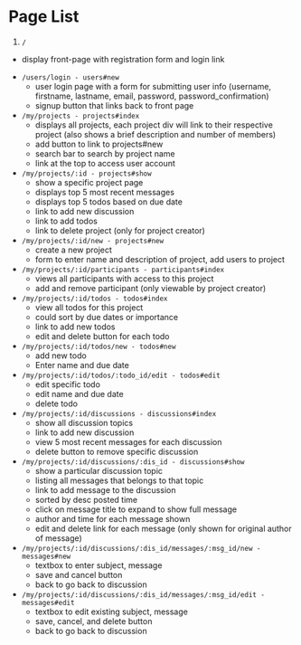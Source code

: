 Page List
=========

1. `/`
  * display front-page with registration form and login link 
- `/users/login - users#new`
  * user login page with a form for submitting user info (username, firstname, lastname, email, password, password_confirmation)
  * signup button that links back to front page
- `/my/projects - projects#index`
  * displays all projects, each project div will link to their respective project (also shows a brief description and number of members)
  * add button to link to projects#new
  * search bar to search by project name
  * link at the top to access user account
- `/my/projects/:id - projects#show`
  * show a specific project page
  * displays top 5 most recent messages
  * displays top 5 todos based on due date
  * link to add new discussion
  * link to add todos
  * link to delete project (only for project creator)
- `/my/projects/:id/new - projects#new` 
  * create a new project
  * form to enter name and description of project, add users to project
- `/my/projects/:id/participants - participants#index`
  * views all participants with access to this project
  * add and remove participant (only viewable by project creator)
- `/my/projects/:id/todos - todos#index` 
  * view all todos for this project
  * could sort by due dates or importance
  * link to add new todos
  * edit and delete button for each todo
- `/my/projects/:id/todos/new - todos#new`
  * add new todo
  * Enter name and due date
- `/my/projects/:id/todos/:todo_id/edit - todos#edit`
  * edit specific todo
  * edit name and due date
  * delete todo
- `/my/projects/:id/discussions - discussions#index`
  * show all discussion topics
  * link to add new discussion
  * view 5 most recent messages for each discussion
  * delete button to remove specific discussion
- `/my/projects/:id/discussions/:dis_id - discussions#show`
  * show a particular discussion topic
  * listing all messages that belongs to that topic
  * link to add message to the discussion
  * sorted by desc posted time
  * click on message title to expand to show full message
  * author and time for each message shown
  * edit and delete link for each message (only shown for original author of message)
- `/my/projects/:id/discussions/:dis_id/messages/:msg_id/new - messages#new`
  * textbox to enter subject, message
  * save and cancel button
  * back to go back to discussion
- `/my/projects/:id/discussions/:dis_id/messages/:msg_id/edit - messages#edit`
  * textbox to edit existing subject, message
  * save, cancel, and delete button
  * back to go back to discussion
